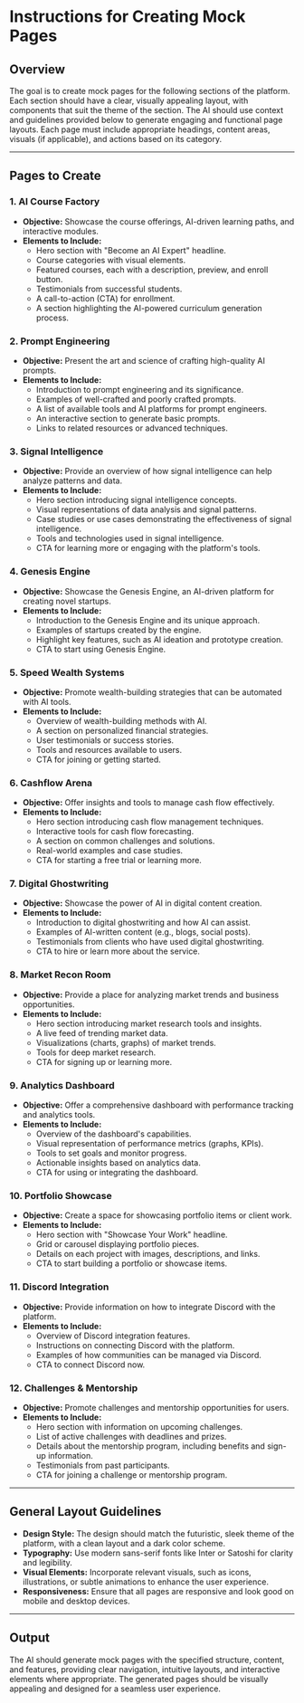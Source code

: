 # Instructions for Creating Mock Pages

## Overview
The goal is to create mock pages for the following sections of the platform. Each section should have a clear, visually appealing layout, with components that suit the theme of the section. The AI should use context and guidelines provided below to generate engaging and functional page layouts. Each page must include appropriate headings, content areas, visuals (if applicable), and actions based on its category.

---

## Pages to Create

### 1. **AI Course Factory**
   - **Objective:** Showcase the course offerings, AI-driven learning paths, and interactive modules.
   - **Elements to Include:**
     - Hero section with "Become an AI Expert" headline.
     - Course categories with visual elements.
     - Featured courses, each with a description, preview, and enroll button.
     - Testimonials from successful students.
     - A call-to-action (CTA) for enrollment.
     - A section highlighting the AI-powered curriculum generation process.

### 2. **Prompt Engineering**
   - **Objective:** Present the art and science of crafting high-quality AI prompts.
   - **Elements to Include:**
     - Introduction to prompt engineering and its significance.
     - Examples of well-crafted and poorly crafted prompts.
     - A list of available tools and AI platforms for prompt engineers.
     - An interactive section to generate basic prompts.
     - Links to related resources or advanced techniques.

### 3. **Signal Intelligence**
   - **Objective:** Provide an overview of how signal intelligence can help analyze patterns and data.
   - **Elements to Include:**
     - Hero section introducing signal intelligence concepts.
     - Visual representations of data analysis and signal patterns.
     - Case studies or use cases demonstrating the effectiveness of signal intelligence.
     - Tools and technologies used in signal intelligence.
     - CTA for learning more or engaging with the platform's tools.

### 4. **Genesis Engine**
   - **Objective:** Showcase the Genesis Engine, an AI-driven platform for creating novel startups.
   - **Elements to Include:**
     - Introduction to the Genesis Engine and its unique approach.
     - Examples of startups created by the engine.
     - Highlight key features, such as AI ideation and prototype creation.
     - CTA to start using Genesis Engine.

### 5. **Speed Wealth Systems**
   - **Objective:** Promote wealth-building strategies that can be automated with AI tools.
   - **Elements to Include:**
     - Overview of wealth-building methods with AI.
     - A section on personalized financial strategies.
     - User testimonials or success stories.
     - Tools and resources available to users.
     - CTA for joining or getting started.

### 6. **Cashflow Arena**
   - **Objective:** Offer insights and tools to manage cash flow effectively.
   - **Elements to Include:**
     - Hero section introducing cash flow management techniques.
     - Interactive tools for cash flow forecasting.
     - A section on common challenges and solutions.
     - Real-world examples and case studies.
     - CTA for starting a free trial or learning more.

### 7. **Digital Ghostwriting**
   - **Objective:** Showcase the power of AI in digital content creation.
   - **Elements to Include:**
     - Introduction to digital ghostwriting and how AI can assist.
     - Examples of AI-written content (e.g., blogs, social posts).
     - Testimonials from clients who have used digital ghostwriting.
     - CTA to hire or learn more about the service.

### 8. **Market Recon Room**
   - **Objective:** Provide a place for analyzing market trends and business opportunities.
   - **Elements to Include:**
     - Hero section introducing market research tools and insights.
     - A live feed of trending market data.
     - Visualizations (charts, graphs) of market trends.
     - Tools for deep market research.
     - CTA for signing up or learning more.

### 9. **Analytics Dashboard**
   - **Objective:** Offer a comprehensive dashboard with performance tracking and analytics tools.
   - **Elements to Include:**
     - Overview of the dashboard's capabilities.
     - Visual representation of performance metrics (graphs, KPIs).
     - Tools to set goals and monitor progress.
     - Actionable insights based on analytics data.
     - CTA for using or integrating the dashboard.

### 10. **Portfolio Showcase**
   - **Objective:** Create a space for showcasing portfolio items or client work.
   - **Elements to Include:**
     - Hero section with "Showcase Your Work" headline.
     - Grid or carousel displaying portfolio pieces.
     - Details on each project with images, descriptions, and links.
     - CTA to start building a portfolio or showcase items.

### 11. **Discord Integration**
   - **Objective:** Provide information on how to integrate Discord with the platform.
   - **Elements to Include:**
     - Overview of Discord integration features.
     - Instructions on connecting Discord with the platform.
     - Examples of how communities can be managed via Discord.
     - CTA to connect Discord now.

### 12. **Challenges & Mentorship**
   - **Objective:** Promote challenges and mentorship opportunities for users.
   - **Elements to Include:**
     - Hero section with information on upcoming challenges.
     - List of active challenges with deadlines and prizes.
     - Details about the mentorship program, including benefits and sign-up information.
     - Testimonials from past participants.
     - CTA for joining a challenge or mentorship program.

---

## General Layout Guidelines
- **Design Style:** The design should match the futuristic, sleek theme of the platform, with a clean layout and a dark color scheme.
- **Typography:** Use modern sans-serif fonts like Inter or Satoshi for clarity and legibility.
- **Visual Elements:** Incorporate relevant visuals, such as icons, illustrations, or subtle animations to enhance the user experience.
- **Responsiveness:** Ensure that all pages are responsive and look good on mobile and desktop devices.

---

## Output
The AI should generate mock pages with the specified structure, content, and features, providing clear navigation, intuitive layouts, and interactive elements where appropriate. The generated pages should be visually appealing and designed for a seamless user experience.

